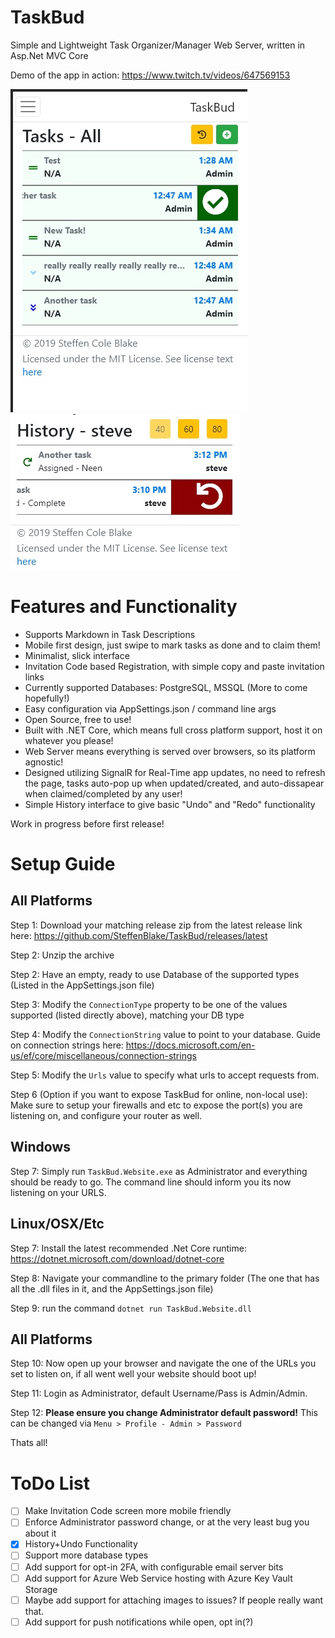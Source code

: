 # TaskBud
Simple and  Lightweight Task Organizer/Manager Web Server, written in Asp.Net MVC Core

Demo of the app in action: https://www.twitch.tv/videos/647569153

<img src="Resources/IndexPage.jpg"> <img src="Resources/HistoryPage.jpg">

# Features and Functionality

* Supports Markdown in Task Descriptions
* Mobile first design, just swipe to mark tasks as done and to claim them!
* Minimalist, slick interface
* Invitation Code based Registration, with simple copy and paste invitation links
* Currently supported Databases: PostgreSQL, MSSQL (More to come hopefully!)
* Easy configuration via AppSettings.json / command line args
* Open Source, free to use!
* Built with .NET Core, which means full cross platform support, host it on whatever you please!
* Web Server means everything is served over browsers, so its platform agnostic!
* Designed utilizing SignalR for Real-Time app updates, no need to refresh the page, tasks auto-pop up when updated/created, and auto-dissapear when claimed/completed by any user!
* Simple History interface to give basic "Undo" and "Redo" functionality

Work in progress before first release!

# Setup Guide
## All Platforms
Step 1: Download your matching release zip from the latest release link here: https://github.com/SteffenBlake/TaskBud/releases/latest

Step 2: Unzip the archive

Step 2: Have an empty, ready to use Database of the supported types (Listed in the AppSettings.json file)

Step 3: Modify the `ConnectionType` property to be one of the values supported (listed directly above), matching your DB type

Step 4: Modify the `ConnectionString` value to point to your database. 
Guide on connection strings here: https://docs.microsoft.com/en-us/ef/core/miscellaneous/connection-strings

Step 5: Modify the `Urls` value to specify what urls to accept requests from.

Step 6 (Option if you want to expose TaskBud for online, non-local use): Make sure to setup your firewalls and etc to expose the port(s) you are listening on, and configure your router as well. 

## Windows
Step 7: Simply run `TaskBud.Website.exe` as Administrator and everything should be ready to go. The command line should inform you its now listening on your URLS.


## Linux/OSX/Etc

Step 7: Install the latest recommended .Net Core runtime: https://dotnet.microsoft.com/download/dotnet-core

Step 8: Navigate your commandline to the primary folder (The one that has all the .dll files in it, and the AppSettings.json file)

Step 9: run the command `dotnet run TaskBud.Website.dll`

## All Platforms

Step 10: Now open up your browser and navigate the one of the URLs you set to listen on, if all went well your website should boot up!

Step 11: Login as Administrator, default Username/Pass is Admin/Admin.

Step 12: **Please ensure you change Administrator default password!** This can be changed via `Menu > Profile - Admin > Password`

Thats all!

# ToDo List
- [ ] Make Invitation Code screen more mobile friendly
- [ ] Enforce Administrator password change, or at the very least bug you about it
- [x] History+Undo Functionality
- [ ] Support more database types
- [ ] Add support for opt-in 2FA, with configurable email server bits
- [ ] Add support for Azure Web Service hosting with Azure Key Vault Storage
- [ ] Maybe add support for attaching images to issues? If people really want that.
- [ ] Add support for push notifications while open, opt in(?)
